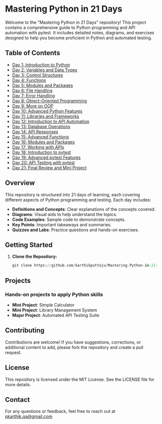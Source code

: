 # Mastering Python in 21 Days

Welcome to the "Mastering Python in 21 Days" repository! This project contains a comprehensive guide to Python programming and API automation with pytest. It includes detailed notes, diagrams, and exercises designed to help you become proficient in Python and automated testing.

## Table of Contents

- [Day 1: Introduction to Python](Python-Notes/day1/introduction.md)
- [Day 2: Variables and Data Types](Python-Notes/day2/variables_and_data_types.md)
- [Day 3: Control Structures](Python-Notes/day3/control_structures.md)
- [Day 4: Functions](Python-Notes/day4/functions.md)
- [Day 5: Modules and Packages](Python-Notes/day5/modules_and_packages.md)
- [Day 6: File Handling](Python-Notes/day6/file_handling.md)
- [Day 7: Error Handling](Python-Notes/day7/error_handling.md)
- [Day 8: Object-Oriented Programming](Python-Notes/day8/oop.md)
- [Day 9: More on OOP](Python-Notes/day9/more_oop.md)
- [Day 10: Advanced Python Features](Python-Notes/day10/advanced_features.md)
- [Day 11: Libraries and Frameworks](Python-Notes/day11/libraries_and_frameworks.md)
- [Day 12: Introduction to API Automation](Python-Notes/day12/api_automation.md)
- [Day 13: Database Operations](Python-Notes/day13/database_operations.md)
- [Day 14: API Responses](Python-Notes/day14/api_responses.md)
- [Day 15: Advanced Functions](Python-Notes/day15/advanced_functions.md)
- [Day 16: Modules and Packages](Python-Notes/day16/modules_and_packages.md)
- [Day 17: Working with APIs](Python-Notes/day17/working_with_apis.md)
- [Day 18: Introduction to pytest](Python-Notes/day18/introduction_to_pytest.md)
- [Day 19: Advanced pytest Features](Python-Notes/day19/advanced_pytest_features.md)
- [Day 20: API Testing with pytest](Python-Notes/day20/api_testing_with_pytest.md)
- [Day 21: Final Review and Mini Project](Python-Notes/day21/final_review_and_mini_project.md)

## Overview

This repository is structured into 21 days of learning, each covering different aspects of Python programming and testing. Each day includes:

- **Definitions and Concepts**: Clear explanations of the concepts covered.
- **Diagrams**: Visual aids to help understand the topics.
- **Code Examples**: Sample code to demonstrate concepts.
- **Key Points**: Important takeaways and summaries.
- **Quizzes and Labs**: Practice questions and hands-on exercises.

## Getting Started

1. **Clone the Repository:**
   ```python
   git clone https://github.com/karthikputtoju/Mastering-Python-in-21-Days.git
   ```  

## Projects

### Hands-on projects to apply Python skills

- **Mini Project**:  Simple Calculator
- **Mini Project**:  Library Management System
- **Major Project**: Automated API Testing Suite

## Contributing

Contributions are welcome! If you have suggestions, corrections, or additional content to add, please fork the repository and create a pull request.

## License

This repository is licensed under the MIT License. See the LICENSE file for more details.

## Contact

For any questions or feedback, feel free to reach out at pkarthik.qa@gmail.com

